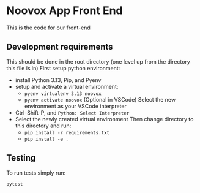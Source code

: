 # Noovox App Front End

This is the code for our front-end

## Development requirements
This should be done in the root directory (one level up from the directory this file is in)
First setup python environment:
- install Python 3.13, Pip, and Pyenv
- setup and activate a virtual environment:
    - `pyenv virtualenv 3.13 noovox`
    - `pyenv activate noovox`
(Optional in VSCode) Select the new environment as your VSCode interpreter
- Ctrl-Shift-P, and `Python: Select Interpreter`
- Select the newly created virtual environment
Then change directory to this directory and run:
    - `pip install -r requirements.txt`
    - `pip install -e .`

## Testing
To run tests simply run:
```
pytest
```